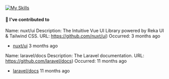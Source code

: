 [![My Skills](https://skillicons.dev/icons?i=php,laravel,js,vue,nuxt,tailwind,docker)](https://skillicons.dev)

#### 🚀 I've contributed to

Name: nuxt/ui
Description: The Intuitive Vue UI Library powered by Reka UI &amp; Tailwind CSS.
URL: https://github.com/nuxt/ui)
Occurred: 3 months ago

- [nuxt/ui](https://github.com/nuxt/ui) 3 months ago


Name: laravel/docs
Description: The Laravel documentation.
URL: https://github.com/laravel/docs)
Occurred: 11 months ago

- [laravel/docs](https://github.com/laravel/docs) 11 months ago


